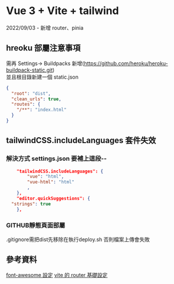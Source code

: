 # Vue 3 + Vite + tailwind

2022/09/03 - 新增 router、pinia

## hreoku 部屬注意事項

需再 Settings-> Buildpacks 新增(<https://github.com/heroku/heroku-buildpack-static.git>)  
並且根目錄新建一個 static.json

```json
{
  "root": "dist",
  "clean_urls": true,
  "routes": {
    "/**": "index.html"
  }
}
```

## tailwindCSS.includeLanguages 套件失效

### 解決方式 settings.json 要補上這段--

```json
    "tailwindCSS.includeLanguages": {
        "vue": "html",
        "vue-html": "html"
        ,
    },
    "editor.quickSuggestions": {
  "strings": true
	},
```

### GITHUB靜態頁面部屬

.gitignore需把dist先移除在執行deploy.sh 否則檔案上傳會失敗

## 參考資料

[font-awesome 設定](https://rogeraabbccdd.github.io/F2E-book/views/ch24.html#font-awesome)
[vite 的 router 基礎設定](https://functional.style/vite/vue-router/)
